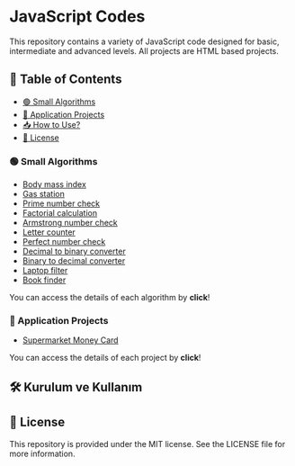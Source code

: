 # JavaScript Codes

This repository contains a variety of JavaScript code designed for basic, intermediate and advanced levels. All projects are HTML based projects.

## 📌 Table of Contents
- [🟢 Small Algorithms](#small-algorithms)
- [🔵 Application Projects](#application-projects)
- [📥 How to Use?](#how-to-use)
- [📜 License](#license)



### 🟢 Small Algorithms 
- [Body mass index](Body-mass-index/)
- [Gas station](Gas-station/)
- [Prime number check](Prime-number-check/)
- [Factorial calculation](Factorial-calculation/)
- [Armstrong number check](Armstrong-number-check/)
- [Letter counter](Letter-counter/)
- [Perfect number check](Perfect-number-check/)
- [Decimal to binary converter](Decimal-to-binary-converter/)
- [Binary to decimal converter](Binary-to-decimal-converter/)
- [Laptop filter](Laptop-filter/)
- [Book finder](Book-finder/)

You can access the details of each algorithm by **click**!

### 🔵 Application Projects  
- [Supermarket Money Card](Supermarket-money-card/)

You can access the details of each project by **click**!

## 🛠 Kurulum ve Kullanım


## 📜 License
This repository is provided under the MIT license. See the LICENSE file for more information.
